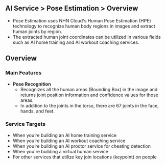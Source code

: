 ## AI Service > Pose Estimation > Overview

* Pose Estimation uses NHN Cloud's Human Pose Estimation (HPE) technology to recognize human body regions in images and extract human joints by region.
* The extracted human joint coordinates can be utilized in various fields such as AI home training and AI workout coaching services.

## Overview

### Main Features

* **Pose Recognition**
    * Recognizes all the human areas (Bounding Box) in the image and returns joint position information and confidence values for those areas.
    * In addition to the joints in the torso, there are 67 joints in the face, hands, and feet.


### Service Targets
* When you’re building an AI home training service
* When you’re building an AI workout coaching service
* When you’re building an AI proctor service for cheating detection
* When you're building a virtual human service
* For other services that utilize key join locations (keypoint) on people
